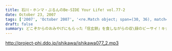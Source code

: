 ```yaml
---
title: 石川・ホンマ・ぶるんのBe-SIDE Your Life! vol.77-2
date: October 23, 2007
tags: ['2007', 'October 2007', '<re.Match object; span=(30, 36), match='vol.77'>']
draft: false
summary: どこぞからのおみやげにもらった「信玄餅」を食しながらの収\録のビーサイ！キナコが飛び散るのでスタジオで食べるのには要注意・・・NAMAE
---
```


http://project-phi.ddo.jp/ishikawa/ishikawa077_2.mp3
